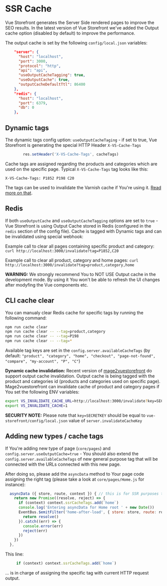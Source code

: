 # SSR Cache

Vue Storefront generates the Server Side rendered pages to improve the SEO results. In the latest version of Vue Storefront we've added the Output cache option (disabled by default) to improve the performance.

The output cache is set by the following `config/local.json` variables:

```json
    "server": {
      "host": "localhost",
      "port": 3000,
      "protocol": "http",
      "api": "api",
      "useOutputCacheTagging": true,
      "useOutputCache": true,
      "outputCacheDefaultTtl": 86400
    },
    "redis": {
      "host": "localhost",
      "port": 6379,
      "db": 0
    },  
```

## Dynamic tags

The dynamic tags config uption:  `useOutputCacheTaging` - if set to true, Vue Storefront is generating the special HTTP Header `X-VS-Cache-Tags`
```js
        res.setHeader('X-VS-Cache-Tags', cacheTags)
```

Cache tags are assigned regarding the products and categories which are used on the specific page. Typical `X-VS-Cache-Tags` tag looks like this:
```
X-VS-Cache-Tags: P1852 P198 C20
```

The tags can be used to invalidate the Varnish cache if You're using it. [Read more on that](https://www.drupal.org/docs/8/api/cache-api/cache-tags-varnish).

## Redis

If both `useOutputCache` and `useOutputCacheTagging` options are set to `true` - Vue Storefront is using Output Cache stored in Redis (configured in the `redis` section of the config file). Cache is tagged with Dynamic tags and can be invalidated using special webhook:

Example call to clear all pages containing specific product and category:
`curl http://localhost:3000/invalidate?tag=P1852,C20`

Example call to clear all product, category and home pages:
`curl http://localhost:3000/invalidate?tag=product,category,home`

**WARNING:**
We strongly recommend You to NOT USE Output cache in the development mode. By using it You won't be able to refresh the UI changes after modyfing the Vue components etc.

## CLI cache clear

You can manualy clear Redis cache for specific tags by running the following command:

```bash
npm run cache clear
npm run cache clear -- --tag=product,category
npm run cache clear -- --tag=P198
npm run cache clear -- --tag=*
```

Available tag keys are set in the `config.server.availableCacheTags` (by default: `"product", "category", "home", "checkout", "page-not-found", "compare", "my-account", "P", "C"`)

**Dynamic cache invalidation:** Recent version of [mage2vuestorefront](https://github.com/DivanteLtd/mage2vuestorefront) do support output cache invalidation. Output cache is being tagged with the product and categories id (products and categories used on specific page). Mage2vuestorefront can invalidate cache of product and category pages if You set the following ENV variables:

```bash
export VS_INVALIDATE_CACHE_URL=http://localhost:3000/invalidate?key=SECRETKEY&tag=
export VS_INVALIDATE_CACHE=1
```

**SECURITY NOTE:** Please note that `key=SECRETKEY` should be equal to `vue-storefront/config/local.json` value of `server.invalidateCacheKey`

## Adding new types / cache tags

If You're adding new type of page (`core/pages`) and `config.server.useOutputCache=true` - You should also extend the `config.server.availableCacheTags` of new general purpose tag that will be connected with the URLs connected with this new page.

After doing so, please add the `asyncData` method to Your page code assigning the right tag (please take a look at `core/pages/Home.js` for instance):

```js
  asyncData ({ store, route, context }) { // this is for SSR purposes to prefetch data
    return new Promise((resolve, reject) => {
      if (context) context.ssrCacheTags.add(`home`)
      console.log('Entering asyncData for Home root ' + new Date())
      EventBus.$emitFilter('home-after-load', { store: store, route: route }).then((results) => {
        return resolve()
      }).catch((err) => {
        console.error(err)
        reject(err)
      })
    })
  },
```

This line:

```js
     if (context) context.ssrCacheTags.add(`home`)
```

... is in charge of assigning the specific tag with current HTTP request output.
